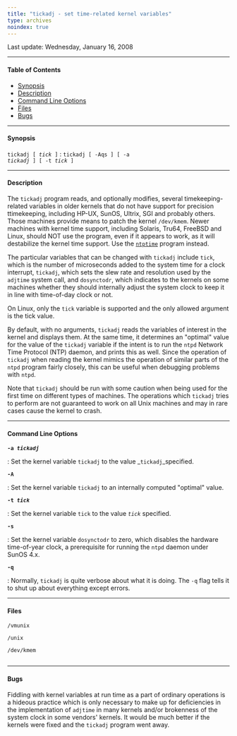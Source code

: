 ```yaml
---
title: "tickadj - set time-related kernel variables"
type: archives
noindex: true
---
```


Last update: Wednesday, January 16, 2008

* * *

#### Table of Contents

*   [Synopsis](/documentation/4.2.6-series/tickadj/#synopsis)
*   [Description](/documentation/4.2.6-series/tickadj/#description)
*   [Command Line Options](/documentation/4.2.6-series/tickadj/#command-line-options)
*   [Files](/documentation/4.2.6-series/tickadj/#files)
*   [Bugs](/documentation/4.2.6-series/tickadj/#bugs)

* * *

#### Synopsis

<code>tickadj [ _tick_ ]</code>
: <code>tickadj [ -Aqs ] [ -a _tickadj_ ] [ -t _tick_ ]</code>

* * *

#### Description

The <code>tickadj</code> program reads, and optionally modifies, several timekeeping-related variables in older kernels that do not have support for precision ttimekeeping, including HP-UX, SunOS, Ultrix, SGI and probably others. Those machines provide means to patch the kernel <code>/dev/kmem</code>. Newer machines with kernel time support, including Solaris, Tru64, FreeBSD and Linux, should NOT use the program, even if it appears to work, as it will destabilize the kernel time support. Use the [<code>ntptime</code>](/documentation/4.2.6-series/ntptime/) program instead.

The particular variables that can be changed with <code>tickadj</code> include <code>tick</code>, which is the number of microseconds added to the system time for a clock interrupt, <code>tickadj</code>, which sets the slew rate and resolution used by the <code>adjtime</code> system call, and <code>dosynctodr</code>, which indicates to the kernels on some machines whether they should internally adjust the system clock to keep it in line with time-of-day clock or not.

On Linux, only the <code>tick</code> variable is supported and the only allowed argument is the tick value.

By default, with no arguments, <code>tickadj</code> reads the variables of interest in the kernel and displays them. At the same time, it determines an "optimal" value for the value of the <code>tickadj</code> variable if the intent is to run the <code>ntpd</code> Network Time Protocol (NTP) daemon, and prints this as well. Since the operation of <code>tickadj</code> when reading the kernel mimics the operation of similar parts of the <code>ntpd</code> program fairly closely, this can be useful when debugging problems with <code>ntpd</code>.

Note that <code>tickadj</code> should be run with some caution when being used for the first time on different types of machines. The operations which <code>tickadj</code> tries to perform are not guaranteed to work on all Unix machines and may in rare cases cause the kernel to crash.

* * *

#### Command Line Options

<code>**-a _tickadj_**</code>

: Set the kernel variable <code>tickadj</code> to the value _<code>tickadj</code>_specified.

<code>**-A**</code>

: Set the kernel variable <code>tickadj</code> to an internally computed "optimal" value.

<code>**-t _tick_**</code>

: Set the kernel variable <code>tick</code> to the value _<code>tick</code>_ specified.

<code>**-s**</code>

: Set the kernel variable <code>dosynctodr</code> to zero, which disables the hardware time-of-year clock, a prerequisite for running the <code>ntpd</code> daemon under SunOS 4.x.

<code>**-q**</code>

: Normally, <code>tickadj</code> is quite verbose about what it is doing. The <code>-q</code> flag tells it to shut up about everything except errors.

* * *

#### Files

<code>/vmunix  
/unix  
/dev/kmem  
</code>

* * *

#### Bugs

Fiddling with kernel variables at run time as a part of ordinary operations is a hideous practice which is only necessary to make up for deficiencies in the implementation of <code>adjtime</code> in many kernels and/or brokenness of the system clock in some vendors' kernels. It would be much better if the kernels were fixed and the <code>tickadj</code> program went away.